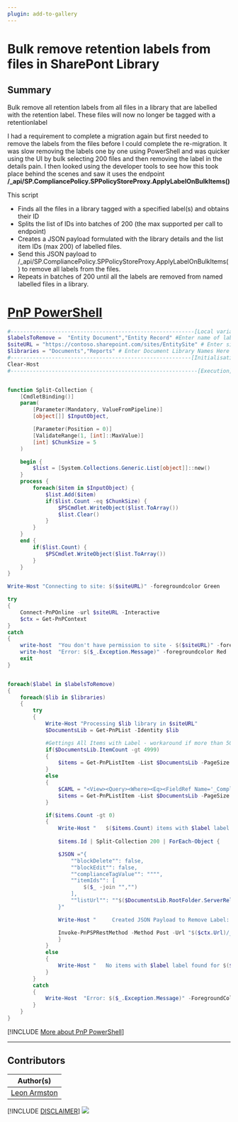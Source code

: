 ```yaml
---
plugin: add-to-gallery
---
```


# Bulk remove retention labels from files in SharePont Library

## Summary

Bulk remove all retention labels from all files in a library that are labelled with the retention label. These files will now no longer be tagged with a retentionlabel

I had a requirement to complete a migration again but first needed to remove the labels from the files before I could complete the re-migration. It was slow removing the labels one by one using PowerShell and was quicker using the UI by bulk selecting 200 files and then removing the label in the details pain. I then looked using the developer tools to see how this took place behind the scenes and saw it uses the endpoint **/_api/SP.CompliancePolicy.SPPolicyStoreProxy.ApplyLabelOnBulkItems()**

This script
- Finds all the files in a library tagged with a specified label(s) and obtains their ID
- Splits the list of IDs into batches of 200 (the max supported per call to endpoint)
- Creates a JSON payload formulated with the library details and the list item IDs (max 200) of labelled files.
- Send this JSON payload to /_api/SP.CompliancePolicy.SPPolicyStoreProxy.ApplyLabelOnBulkItems() to remove all labels from the files.
- Repeats in batches of 200 until all the labels are removed from named labelled files in a library.

# [PnP PowerShell](#tab/pnpps)

```powershell
#----------------------------------------------------------[Local variables to update]----------------------------------------------------------
$labelsToRemove =  "Entity Document","Entity Record" #Enter name of labels to remove
$siteURL = "https://contoso.sharepoint.com/sites/EntitySite" # Enter site url
$libraries = "Documents","Reports" # Enter Document Library Names Here
#---------------------------------------------------------[Initialisation]--------------------------------------------------------
Clear-Host
#-----------------------------------------------------------[Execution]-----------------------------------------------------------


function Split-Collection {
    [CmdletBinding()]
    param(
        [Parameter(Mandatory, ValueFromPipeline)]
        [object[]] $InputObject,

        [Parameter(Position = 0)]
        [ValidateRange(1, [int]::MaxValue)]
        [int] $ChunkSize = 5
    )

    begin {
        $list = [System.Collections.Generic.List[object]]::new()
    }
    process {
        foreach($item in $InputObject) {
            $list.Add($item)
            if($list.Count -eq $ChunkSize) {
                $PSCmdlet.WriteObject($list.ToArray())
                $list.Clear()
            }
        }
    }
    end {
        if($list.Count) {
            $PSCmdlet.WriteObject($list.ToArray())
        }
    }
}

Write-Host "Connecting to site: $($siteURL)" -foregroundcolor Green

try
{
    Connect-PnPOnline -url $siteURL -Interactive
    $ctx = Get-PnPContext
}
catch
{
    write-host  "You don't have permission to site - $($siteURL)" -foregroundcolor Red
    write-host  "Error: $($_.Exception.Message)" -foregroundcolor Red
    exit
}


foreach($label in $labelsToRemove)
{
    foreach($lib in $libraries)
    {
        try
        {
            Write-Host "Processing $lib library in $siteURL"
            $DocumentsLib = Get-PnPList -Identity $lib

            #Gettings All Items with Label - workaround if more than 5000 items as CAML can then not be used.
            if($DocumentsLib.ItemCount -gt 4999)
            {
                $items = Get-PnPListItem -List $DocumentsLib -PageSize 5000 | Where-Object { $_.FieldValues._ComplianceTag -eq $label} | Select-Object Id
            }
            else 
            {
                $CAML = "<View><Query><Where><Eq><FieldRef Name='_ComplianceTag' /><Value Type='Text'>$label</Value></Eq></Where></Query></View>"
                $items = Get-PnPListItem -List $DocumentsLib -PageSize 5000 -Query $caml | Select-Object Id
            }

            if($items.Count -gt 0)
            {
                Write-Host "   $($items.Count) items with $label label found for $($lib.Title)" -ForegroundColor Magenta
                
                $items.Id | Split-Collection 200 | ForEach-Object {

                $JSON ="{
                    ""blockDelete"": false,
                    ""blockEdit"": false,
                    ""complianceTagValue"": """",
                    ""itemIds"": [
                        $($_ -join "","")
                    ],
                    ""listUrl"": ""$($DocumentsLib.RootFolder.ServerRelativeUrl)""
                }"

                Write-Host "     Created JSON Payload to Remove Label: $label from $($_.Count) files" -ForegroundColor Yellow

                Invoke-PnPSPRestMethod -Method Post -Url "$($ctx.Url)/_api/SP.CompliancePolicy.SPPolicyStoreProxy.ApplyLabelOnBulkItems()"  -ContentType "application/json;odata=verbose" -Content $JSON
                }
            }
            else
            {
                Write-Host "   No items with $label label found for $($lib.Title)" -ForegroundColor Green
            }
        }
        catch
        {
            Write-Host  "Error: $($_.Exception.Message)" -ForegroundColor Red
        }
    }
}


```
[!INCLUDE [More about PnP PowerShell](../../docfx/includes/MORE-PNPPS.md)]
***


## Contributors

| Author(s) |
|-----------|
| [Leon Armston](https://github.com/LeonArmston) |

[!INCLUDE [DISCLAIMER](../../docfx/includes/DISCLAIMER.md)]
<img src="https://m365-visitor-stats.azurewebsites.net/script-samples/scripts/spo-bulk-remove-retention-labels" aria-hidden="true" />
